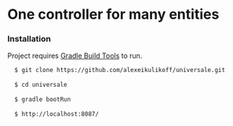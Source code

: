 # One controller for many entities

### Installation

Project requires [Gradle Build Tools](https://gradle.org/) to run.

```sh
  $ git clone https://github.com/alexeikulikoff/universale.git
  
  $ cd universale
  
  $ gradle bootRun
  
  $ http://localhost:8087/
  